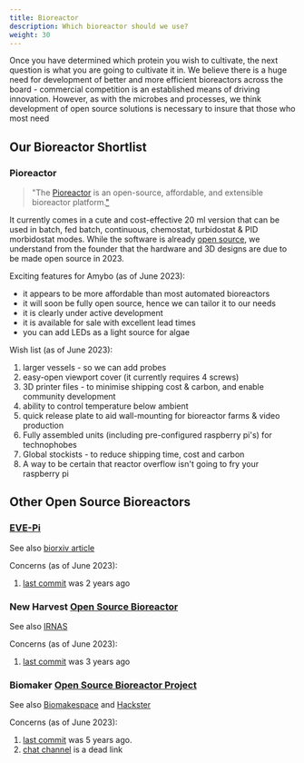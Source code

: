 ```yaml
---
title: Bioreactor
description: Which bioreactor should we use?
weight: 30
---
```


Once you have determined which protein you wish to cultivate, the next question is what you are going to cultivate it in.  We believe there is a huge need for development of better and more efficient bioreactors across the board - commercial competition is an established means of driving innovation.  However, as with the microbes and processes, we think development of open source solutions is necessary to insure that those who most need

## Our Bioreactor Shortlist

### Pioreactor
> "The [Pioreactor](https://pioreactor.com) is an open-source, affordable, and extensible bioreactor platform.["](https://docs.pioreactor.com/user-guide/introduction)

It currently comes in a cute and cost-effective 20 ml version that can be used in batch, fed batch, continuous, chemostat, turbidostat & PID morbidostat modes.  While the software is already [open source](https://github.com/pioreactor/), we understand from the founder that the hardware and 3D designs are due to be made open source in 2023.

Exciting features for Amybo (as of June 2023):

* it appears to be more affordable than most automated bioreactors
* it will soon be fully open source, hence we can tailor it to our needs
* it is clearly under active development
* it is available for sale with excellent lead times
* you can add LEDs as a light source for algae

Wish list (as of June 2023):

1. larger vessels - so we can add probes
1. easy-open viewport cover (it currently requires 4 screws)
1. 3D printer files - to minimise shipping cost & carbon, and enable community development
1. ability to control temperature below ambient
1. quick release plate to aid wall-mounting for bioreactor farms & video production
1. Fully assembled units (including pre-configured raspberry pi's) for technophobes
1. Global stockists - to reduce shipping time, cost and carbon
1. A way to be certain that reactor overflow isn't going to fry your raspberry pi

### 

## Other Open Source Bioreactors

### [EVE-Pi](https://doi.org/10.7554/eLife.83067)

See also [biorxiv article](https://www.biorxiv.org/content/10.1101/729434v2.full)

Concerns (as of June 2023):

1. [last commit](https://github.com/vishhvaan/eve-pi) was 2 years ago

### New Harvest [Open Source Bioreactor](https://new-harvest.org/initiatives/open-source-bioreactor/)

See also [IRNAS](https://www.irnas.eu/can-custom-technology-change-the-way-we-do-cellag-research/)

Concerns (as of June 2023):

1. [last commit](https://github.com/IRNAS/newharvest-modular-bioreactor-v2) was 3 years ago

### Biomaker [Open Source Bioreactor Project](https://openbioeconomy.org/projects/open-source-bioreactor/)

See also [Biomakespace](https://biomake.space/home/projects/open-source-bioreactor) and [Hackster](https://www.hackster.io/open-bioeconomy-lab/microbial-bioreactor-d7f61b)

Concerns (as of June 2023):

1. [last commit](https://github.com/Biomaker/2018-opensourcebioreactor) was 5 years ago.
2. [chat channel](https://chat.biomake.space/members/channels/open-source-bioreactor) is a dead link

